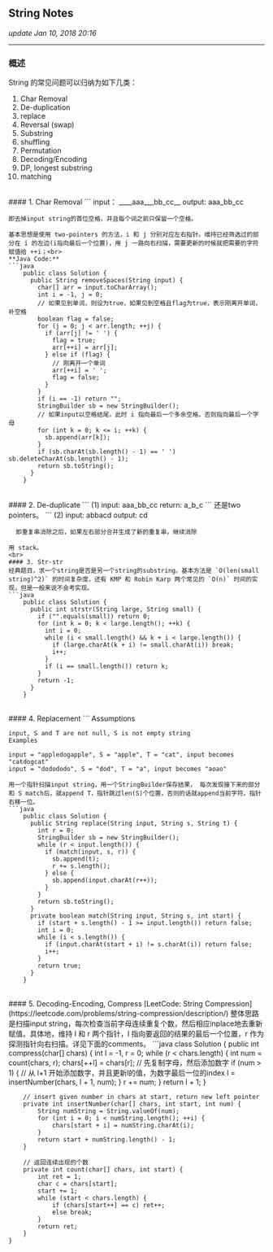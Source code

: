 ## String Notes
_update Jan 10, 2018  20:16_

---
### 概述
String 的常见问题可以归纳为如下几类：

1.  Char Removal
2.  De-duplication
3.  replace
4.  Reversal (swap)
5.  Substring
6.  shuffling
7.  Permutation
8.  Decoding/Encoding
9.  DP, longest substring
10. matching
<br>
#### 1. Char Removal
```
    input：  ____aaa___bb_cc__
    output: aaa_bb_cc

    即去掉input string的首位空格，并且每个词之前只保留一个空格。
```
基本思想是使用 two-pointers 的方法，i 和 j 分别对应左右指针。维持已经筛选过的部分在 i 的左边(i指向最后一个位置)，用 j 一路向右扫描，需要更新的时候就把需要的字符赋值给 ++i；<br>
**Java Code:**   
```java
    public class Solution {
      public String removeSpaces(String input) {
        char[] arr = input.toCharArray();
        int i = -1, j = 0;
        // 如果见到单词，则设为true，如果见到空格且flag为true，表示刚离开单词，补空格
        boolean flag = false; 
        for (j = 0; j < arr.length; ++j) {
          if (arr[j] != ' ') {
            flag = true;
            arr[++i] = arr[j];
          } else if (flag) {
            // 刚离开一个单词 
            arr[++i] = ' ';
            flag = false;
          }
        }
        if (i == -1) return "";
        StringBuilder sb = new StringBuilder();
        // 如果input以空格结尾，此时 i 指向最后一个多余空格，否则指向最后一个字母
        for (int k = 0; k <= i; ++k) {
          sb.append(arr[k]);
        }
        if (sb.charAt(sb.length() - 1) == ' ') sb.deleteCharAt(sb.length() - 1);
        return sb.toString();
      }
    }
```
<br>
#### 2. De-duplicate
```  
    (1)
      input:  aaa_bb_cc
      return: a_b_c
```
还是two pointers。
```
    (2)
      input:  abbacd
      output: cd
      
      即重复串消除之后，如果左右部分合并生成了新的重复串，继续消除
```
用 stack。
<br>
#### 3. Str-str
经典题目，求一个string是否是另一个string的substring。基本方法是 `O(len(small string)^2)` 的时间复杂度，还有 KMP 和 Robin Karp 两个常见的 `O(n)` 时间的实现，但是一般来说不会考实现。
```java
    public class Solution {
      public int strstr(String large, String small) {
        if ("".equals(small)) return 0;
        for (int k = 0; k < large.length(); ++k) {
          int i = 0;
          while (i < small.length() && k + i < large.length()) {
            if (large.charAt(k + i) != small.charAt(i)) break;
            i++;
          }
          if (i == small.length()) return k;
        }
        return -1;
      }
    }
```
<br>
#### 4. Replacement
```
    Assumptions
    
    input, S and T are not null, S is not empty string
    Examples
    
    input = "appledogapple", S = "apple", T = "cat", input becomes "catdogcat"
    input = "dodododo", S = "dod", T = "a", input becomes "aoao"
```
用一个指针扫描input string，用一个StringBuilder保存结果， 每次发现接下来的部分和 S match后，就append T，指针跳过len(S)个位置，否则的话就append当前字符，指针右移一位。
```java
    public class Solution {
      public String replace(String input, String s, String t) {
        int r = 0;
        StringBuilder sb = new StringBuilder();
        while (r < input.length()) {
          if (match(input, s, r)) {
            sb.append(t);
            r += s.length();
          } else {
            sb.append(input.charAt(r++));
          }
        }
        return sb.toString();
      }
      private boolean match(String input, String s, int start) {
        if (start + s.length() - 1 >= input.length()) return false;
        int i = 0;
        while (i < s.length()) {
          if (input.charAt(start + i) != s.charAt(i)) return false;
          i++;
        }
        return true;
      }
    }
```
<br>
#### 5. Decoding-Encoding, Compress
[LeetCode: String Compression](https://leetcode.com/problems/string-compression/description/)  
整体思路是扫描input string，每次检查当前字母连续重复个数，然后相应inplace地去重新赋值。具体地，维持 l 和 r 两个指针，l 指向要返回的结果的最后一个位置，r 作为探测指针向右扫描。详见下面的comments。
```java
    class Solution {
        public int compress(char[] chars) {
            int l = -1, r = 0;
            while (r < chars.length) {
                int num = count(chars, r);
                chars[++l] = chars[r]; // 先复制字母，然后添加数字
                if (num > 1) {
                    // 从 l+1 开始添加数字，并且更新l的值，为数字最后一位的index
                    l = insertNumber(chars, l + 1, num);
                }
                r += num;
            }
            return l + 1;
        }
        
        // insert given number in chars at start, return new left pointer
        private int insertNumber(char[] chars, int start, int num) {
            String numString = String.valueOf(num);
            for (int i = 0; i < numString.length(); ++i) {
                chars[start + i] = numString.charAt(i);
            }
            return start + numString.length() - 1;
        }
        
        // 返回连续出现的个数
        private int count(char[] chars, int start) {
            int ret = 1;
            char c = chars[start];
            start += 1;
            while (start < chars.length) {
                if (chars[start++] == c) ret++;
                else break;
            }
            return ret;
        }
    }
```

 
  
  
  
  
  
  
  
  
  
  
  
  
  
  
  
  
  
  
  
  
  

